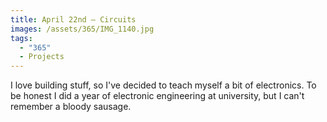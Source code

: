```yaml
---
title: April 22nd — Circuits
images: /assets/365/IMG_1140.jpg
tags:
  - "365"
  - Projects
---
```

I love building stuff, so I've decided to teach myself a bit of electronics. To be honest I did a year of electronic engineering at university, but I can't remember a bloody sausage.